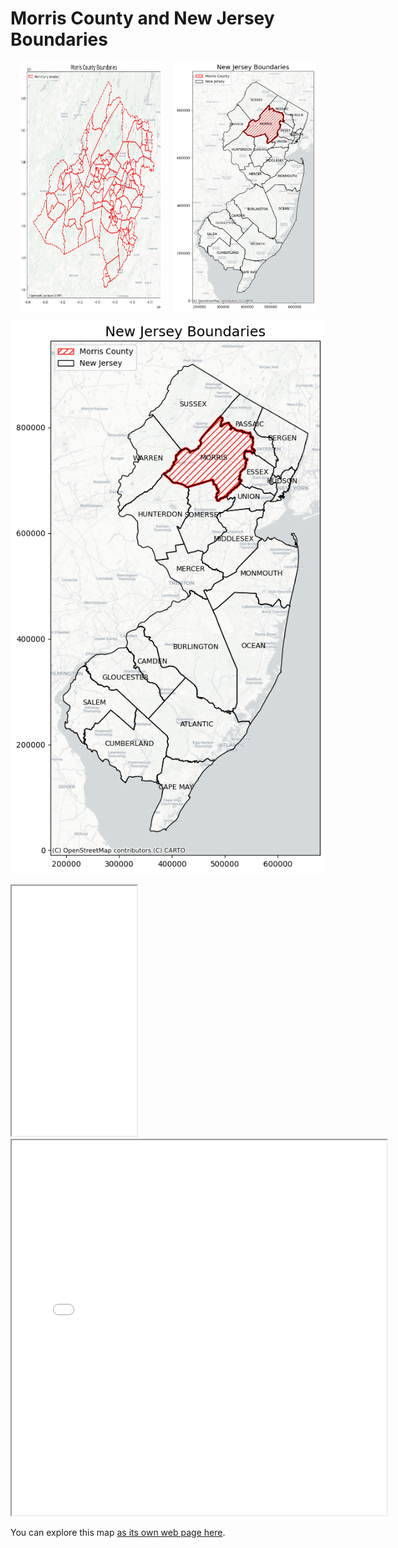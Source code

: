 <!DOCTYPE html>
<html lang="en">
<head>
    <meta charset="UTF-8">
    <meta name="viewport" content="width=device-width, initial-scale=1.0">
    <title>Side-by-Side Images</title>
    <style>
        .image-container {
            display: flex;
            justify-content: center; /* Center images horizontally */
            gap: 20px; /* Space between images */
        }
        .image-container img {
            max-width: 45%; /* Adjust width as needed */
            height: auto; /* Maintain aspect ratio */
        }
    </style>
</head>
<body>
    <h1>Morris County and New Jersey Boundaries</h1>
    <div class="image-container">
        <img src="Morris_County.png" alt="Morris County Boundaries">
        <img src="New_Jersey.png" alt="New Jersey Boundaries">
    </div>
</body>
</html>




![Beautiful view of Morris County](New_Jersey.png)

<iframe src=".html" height= "400" width= "200" ></iframe> 


<iframe src=".html" height= "600" width= "600" ></iframe> 

You can explore this map [as its own web page here](morris_county_comprehensive_analysis.html).
